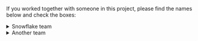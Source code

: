 If you worked together with someone in this project, please find the names below and check the boxes:

<details>
<summary>Snowflake team</summary>
<br>
- [ ] JennieDalgren
  
- [ ] HIPPIEKICK
</details>

<details>
<summary>Another team</summary>
<br>
- [ ] Another-user
- [ ] Another-user-2
</details>
